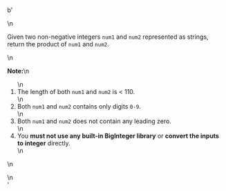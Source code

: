 b'<div class="question-description">\n<p><p>Given two non-negative integers <code>num1</code> and <code>num2</code> represented as strings, return the product of <code>num1</code> and <code>num2</code>.</p>\n<p><b>Note:</b>\n<ol>\n<li>The length of both <code>num1</code> and <code>num2</code> is &lt; 110.</li>\n<li>Both <code>num1</code> and <code>num2</code> contains only digits <code>0-9</code>.</li>\n<li>Both <code>num1</code> and <code>num2</code> does not contain any leading zero.</li>\n<li>You <b>must not use any built-in BigInteger library</b> or <b>convert the inputs to integer</b> directly.</li>\n</ol>\n</p></p>\n</div>'